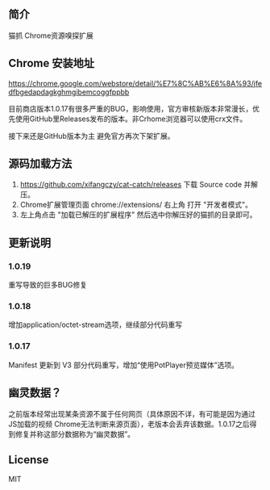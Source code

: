 ## 简介
猫抓 Chrome资源嗅探扩展

## Chrome 安装地址
https://chrome.google.com/webstore/detail/%E7%8C%AB%E6%8A%93/jfedfbgedapdagkghmgibemcoggfppbb

目前商店版本1.0.17有很多严重的BUG，影响使用，官方审核新版本非常漫长，优先使用GitHub里Releases发布的版本。非Crhome浏览器可以使用crx文件。

接下来还是GitHub版本为主 避免官方再次下架扩展。

## 源码加载方法
1. https://github.com/xifangczy/cat-catch/releases 下载 Source code 并解压。
2. Chrome扩展管理页面 chrome://extensions/ 右上角 打开 "开发者模式"。
3. 左上角点击 "加载已解压的扩展程序" 然后选中你解压好的猫抓的目录即可。

## 更新说明
### 1.0.19
重写导致的巨多BUG修复
### 1.0.18
增加application/octet-stream选项，继续部分代码重写
### 1.0.17
Manifest 更新到 V3 部分代码重写，增加“使用PotPlayer预览媒体”选项。

## 幽灵数据？
之前版本经常出现某条资源不属于任何网页（具体原因不详，有可能是因为通过JS加载的视频 Chrome无法判断来源页面），老版本会丢弃该数据。1.0.17之后得到修复并称这部分数据称为“幽灵数据”。

## License
MIT